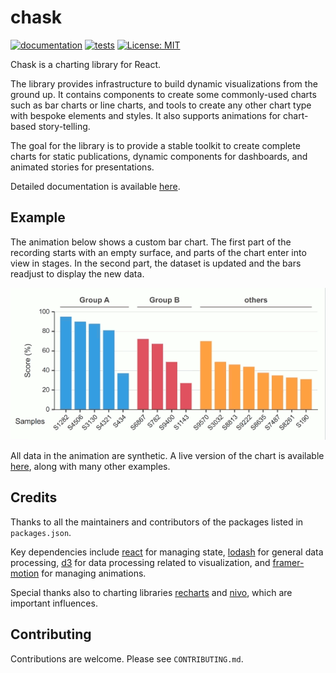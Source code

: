 # chask

[![documentation](https://github.com/tkonopka/chask/actions/workflows/documentation.yaml/badge.svg)](https://tkonopka.github.io/chask/) [![tests](https://github.com/tkonopka/chask/actions/workflows/tests.yaml/badge.svg)](https://github.com/tkonopka/chask/actions/workflows/tests.yaml) [![License: MIT](https://img.shields.io/badge/License-MIT-blue.svg)](https://opensource.org/licenses/MIT)

Chask is a charting library for React.

The library provides infrastructure to build dynamic visualizations from the ground up. It contains components to create some commonly-used charts such as bar charts or line charts, and tools to create any other chart type with bespoke elements and styles. It also supports animations for chart-based story-telling.

The goal for the library is to provide a stable toolkit to create complete charts for static publications, dynamic components for dashboards, and animated stories for presentations.

Detailed documentation is available [here](https://tkonopka.github.io/chask/).

## Example

The animation below shows a custom bar chart. The first part of the recording starts with an empty surface, and parts of the chart enter into view in stages. In the second part, the dataset is updated and the bars readjust to display the new data.

![Custom bar chart](/gifs/custom-bars-580x280.gif)

All data in the animation are synthetic. A live version of the chart is available [here](https://tkonopka.github.io/chask/?path=/docs/gallery-bar-charts--custom-layout), along with many other examples.

## Credits

Thanks to all the maintainers and contributors of the packages listed in `packages.json`.

Key dependencies include [react](https://github.com/facebook/react) for managing state, [lodash](https://github.com/lodash/lodash) for general data processing, [d3](https://github.com/d3) for data processing related to visualization, and [framer-motion](https://github.com/framer/motion) for managing animations.

Special thanks also to charting libraries [recharts](https://github.com/recharts/recharts) and [nivo](https://github.com/plouc/nivo), which are important influences.

## Contributing

Contributions are welcome. Please see `CONTRIBUTING.md`.
